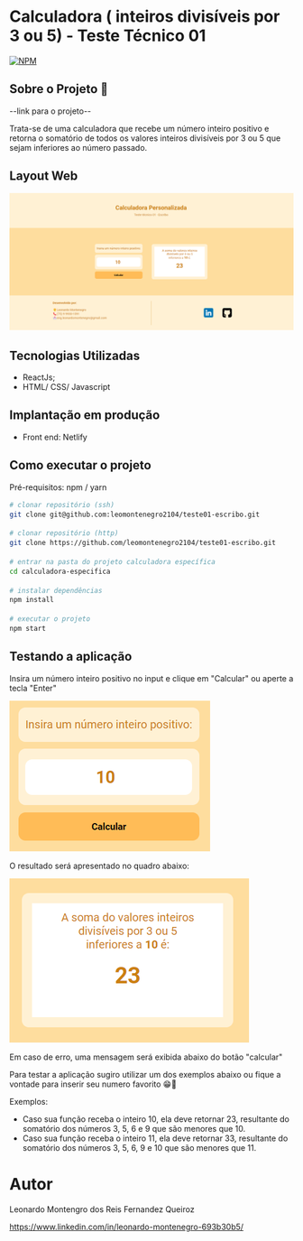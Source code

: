 # Calculadora ( inteiros divisíveis por 3 ou 5) - Teste Técnico 01
[![NPM](https://img.shields.io/npm/l/react)](https://github.com/leomontenegro2104/teste01-escribo/blob/main/LICENCE)

## Sobre o Projeto 🔎
--link para o projeto--

Trata-se de uma calculadora que recebe um número inteiro positivo e retorna o
somatório de todos os valores inteiros divisíveis por 3 ou 5 que sejam inferiores ao
número passado.

## Layout Web
![Web](https://github.com/leomontenegro2104/teste01-escribo/blob/main/assets/layout-web.png)

## Tecnologias Utilizadas
* ReactJs;
* HTML/ CSS/ Javascript

## Implantação em produção
* Front end: Netlify

## Como executar o projeto
Pré-requisitos: npm / yarn

```bash
# clonar repositório (ssh)
git clone git@github.com:leomontenegro2104/teste01-escribo.git

# clonar repositório (http)
git clone https://github.com/leomontenegro2104/teste01-escribo.git

# entrar na pasta do projeto calculadora específica
cd calculadora-especifica

# instalar dependências
npm install

# executar o projeto
npm start
```
## Testando a aplicação

Insira um número inteiro positivo no input e clique em "Calcular" ou aperte a tecla "Enter"

![Exemplo Input](https://github.com/leomontenegro2104/teste01-escribo/blob/main/assets/exemplo-input.png)

O resultado será apresentado no quadro abaixo:

![Exemplo Output](https://github.com/leomontenegro2104/teste01-escribo/blob/main/assets/exemplo-output.png)

Em caso de erro, uma mensagem será exibida abaixo do botão "calcular"

Para testar a aplicação sugiro utilizar um dos exemplos abaixo ou fique a vontade para inserir seu numero favorito 😁🤩

Exemplos:
- Caso sua função receba o inteiro 10, ela deve retornar 23, resultante do somatório
dos números 3, 5, 6 e 9 que são menores que 10.
- Caso sua função receba o inteiro 11, ela deve retornar 33, resultante do somatório
dos números 3, 5, 6, 9 e 10 que são menores que 11.

# Autor
Leonardo Montengro dos Reis Fernandez Queiroz

https://www.linkedin.com/in/leonardo-montenegro-693b30b5/
